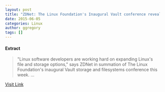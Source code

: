 ```yaml
---
layout: post
title: "ZDNet: The Linux Foundation's Inaugural Vault conference reveals the future of storage and filesystems"
date: 2015-06-05
categories: Linux
author: ggregory
tags: []
---
```





#### Extract
>"Linux software developers are working hard on expanding Linux's file and storage options," says ZDNet in summation of The Linux Foundation's inaugural Vault storage and filesystems conference this week.&nbsp;...



[Visit Link](http://www.linuxfoundation.org/news-media/news/2015/03/zdnet-linux-foundations-inaugural-vault-conference-reveals-future-storage)


